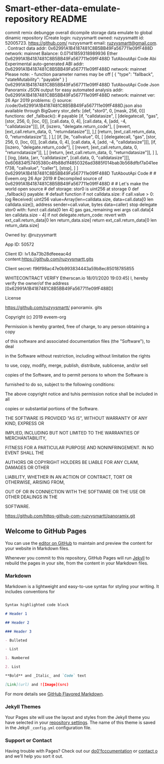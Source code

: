 # Smart-ether-data-emulate-repository README
commit remix debungge overall dicompile storage data emulate to global dinamic repository (Create login: ruzyysmartt      owned: ruzyysmattt              id: 52005723.                             https://github.com/ ruzyysmartt                              email: ruzyysmartt@gmail.com.               .  Contract data  addr: 0x62991A1B4187481C8B5BB49Fa567711e09fF488D network: mainnet  Balance:  0.07141859318989936 Ether  0x62991A1B4187481C8B5BB49Fa567711e09fF488D TutAboutApi  Code Abi  Experimental auto-generated ABI addr: 0x62991A1B4187481C8B5BB49Fa567711e09fF488D network: mainnet  Please note: - function parameter names may be off  [     {         "type": "fallback",         "stateMutability": "payable"     } ]  0x62991A1B4187481C8B5BB49Fa567711e09fF488D TutAboutApi  Code Json  Panoramix JSON output for easy automated analysis  addr: 0x62991A1B4187481C8B5BB49Fa567711e09fF488D network: mainnet ver: 26 Apr 2019 problems: {} source: /code/0x62991A1B4187481C8B5BB49Fa567711e09fF488D.json also available through BigQuery  stor_defs:    [def, "stor0", 0, [mask, 256, 0]]  functions:    def _fallback(): # payable     [if, "calldatasize", [       [delegatecall, "gas", [stor, 256, 0, [loc, 0]], [call.data, 0, 4], [call.data, 4, [add, -4, "calldatasize"]]],        [if, [iszero, "delegate.return_code"], [         [revert, [ext_call.return_data, 0, "returndatasize"]],        ],[         [return, [ext_call.return_data, 0, "returndatasize"]],        ]      ],[       [if, [le, "callvalue", 0], [         [delegatecall, "gas", [stor, 256, 0, [loc, 0]], [call.data, 0, 4], [call.data, 4, [add, -4, "calldatasize"]]],          [if, [iszero, "delegate.return_code"], [           [revert, [ext_call.return_data, 0, "returndatasize"]],          ],[           [return, [ext_call.return_data, 0, "returndatasize"]],          ]        ],[         [log, [data, [arr, "calldatasize", [call.data, 0, "calldatasize"]]], 0x606834f57405380c4fb88d1f4850326ad3885f014bab3b568dfbf7a041eef738, "callvalue", "caller"],          [stop],        ]      ]  0x62991A1B4187481C8B5BB49Fa567711e09fF488D TutAboutApi  Code # #  Eveem.org 26 Apr 2019  #  Decompiled source of 0x62991A1B4187481C8B5BB49Fa567711e09fF488D #  #  Let's make the world open source  #   def storage:   stor0 is uint256 at storage 0  def _fallback() payable: # default function   if not calldata.size:       if call.value > 0:           log Received(                 uint256 value=Array(len=calldata.size, data=call.data[0 len calldata.size]),                 address sender=call.value,                 bytes data=caller)           stop   delegate stor0 with:      funct call.data[0 len 4]        gas gas_remaining wei       args call.data[4 len calldata.size - 4]   if not delegate.return_code:       revert with ext_call.return_data[0 len return_data.size]   return ext_call.return_data[0 len return_data.size]

Owned by: @ruzyysmartt

App ID: 50572

Client ID: Iv1.8a73b28dfeeeac4d
content:https://github.com/ruzyysmartt.gits

Client secret: f96f98ac47e0b993834443a59b8ec85018785855


WHITECONTRACT VERlFY
Etherscan.io 18/01/2020 19:03:45] I, hereby verify the owner/of the address [0x62991A1B4187481C8B5BB49Fa567711e09fF488D]

License

https://github.com/ruzyysmartt/ panoramix. gits

Copyright (c) 2019 eveem-org

Permission is hereby granted, free of charge, to any person obtaining a copy

of this software and associated documentation files (the "Software"), to deal

in the Software without restriction, including without limitation the rights

to use, copy, modify, merge, publish, distribute, sublicense, and/or sell

copies of the Software, and to permit persons to whom the Software is

furnished to do so, subject to the following conditions:

The above copyright notice and tuhis permission notice shall be included in all

copies or substantial portions of the Software.

THE SOFTWARE IS PROVIDED "AS IS", WITHOUT WARRANTY OF ANY KIND, EXPRESS OR

IMPLIED, INCLUDING BUT NOT LIMITED TO THE WARRANTIES OF MERCHANTABILITY,

FITNESS FOR A PARTICULAR PURPOSE AND NONINFRINGEMENT. IN NO EVENT SHALL THE

AUTHORS OR COPYRIGHT HOLDERS BE LIABLE FOR ANY CLAIM, DAMAGES OR OTHER

LIABILITY, WHETHER IN AN ACTION OF CONTRACT, TORT OR OTHERWISE, ARISING FROM,

OUT OF OR IN CONNECTION WITH THE SOFTWARE OR THE USE OR OTHER DEALINGS IN THE

SOFTWARE.

https://github.com/https-github-com-ruzyysmartt/panoramix.git

## Welcome to GitHub Pages

You can use the [editor on GitHub](https://github.com/https://github/ruzyysmartt/panoramix.gits) to maintain and preview the content for your website in Markdown files.

Whenever you commit to this repository, GitHub Pages will run [Jekyll](https://jekyllrb.com/) to rebuild the pages in your site, from the content in your Markdown files.

### Markdown

Markdown is a lightweight and easy-to-use syntax for styling your writing. It includes conventions for

```markdown

Syntax highlighted code block

# Header 1

## Header 2

### Header 3

- Bulleted

- List

1. Numbered

2. List

**Bold** and _Italic_ and `Code` text

[Link](url) and ![Image](src)

```

For more details see [GitHub Flavored Markdown](https://guides.github.com/features/mastering-markdown/).

### Jekyll Themes

Your Pages site will use the layout and styles from the Jekyll theme you have selected in your [repository settings](https://github.com/ruzyysmartt/Ruzyysmartt-ether-Web3/settings). The name of this theme is saved in the Jekyll `_config.yml` configuration file.

### Support or Contact

Having trouble with Pages? Check out our [do0'fcccumentation](https://help.github.com/categories/github-pages-basics/) or [contact o](https://github.com/contact) and we’ll help you sort it out.













